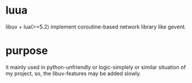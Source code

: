 luua
====

libuv + lua(>=5.2) implement coroutine-based network library like gevent.


purpose
====
it mainly used in python-unfriendly or logic-simplely or similar situation of my project, 
so, the libuv-features may be added slowly.


